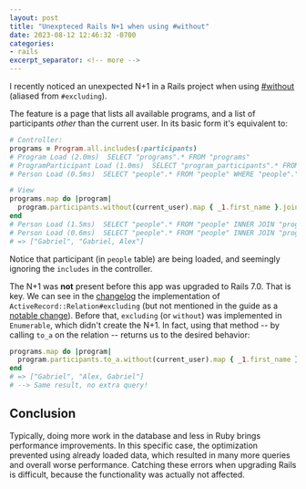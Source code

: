 ```yaml
---
layout: post
title: "Unexpteced Rails N+1 when using #without"
date: 2023-08-12 12:46:32 -0700
categories:
- rails
excerpt_separator: <!-- more -->
---
```


I recently noticed an unexpected N+1 in a Rails project when using [#without](https://api.rubyonrails.org/v7.0.0/classes/ActiveRecord/QueryMethods.html#method-i-excluding) (aliased from `#excluding`).

The feature is a page that lists all available programs, and a list of participants *other* than the current user. In its basic form it's equivalent to:

```ruby
# Controller:
programs = Program.all.includes(:participants)
# Program Load (2.0ms)  SELECT "programs".* FROM "programs"
# ProgramParticipant Load (1.0ms)  SELECT "program_participants".* FROM "program_participants" WHERE "program_participants"."program_id" IN ($1, $2)  [["program_id", 1], ["program_id", 2]]
# Person Load (0.5ms)  SELECT "people".* FROM "people" WHERE "people"."id" IN ($1, $2, $3)  [["id", 4], ["id", 2], ["id", 3]]

# View
programs.map do |program|
  program.participants.without(current_user).map { _1.first_name }.join(", ")
end
# Person Load (1.5ms)  SELECT "people".* FROM "people" INNER JOIN "program_participants" ON "people"."id" = "program_participants"."participant_id" WHERE "program_participants"."program_id" = $1 AND "people"."id" != $2  [["program_id", 1], ["id", 4]]
# Person Load (0.6ms)  SELECT "people".* FROM "people" INNER JOIN "program_participants" ON "people"."id" = "program_participants"."participant_id" WHERE "program_participants"."program_id" = $1 AND "people"."id" != $2  [["program_id", 2], ["id", 4]]
# => ["Gabriel", "Gabriel, Alex"]
```

Notice that participant (in `people` table) are being loaded, and seemingly ignoring the `includes` in the controller.

The N+1 was **not** present before this app was upgraded to Rails 7.0. That is key. We can see in the [changelog](https://github.com/rails/rails/blob/7-0-stable/activerecord/CHANGELOG.md) the implementation of `ActiveRecord::Relation#excluding` (but not mentioned in the guide as a [notable change](https://guides.rubyonrails.org/7_0_release_notes.html#active-record-notable-changes)). Before that, `excluding` (or `without`) was implemented in `Enumerable`, which didn't create the N+1. In fact, using that method -- by calling `to_a` on the relation -- returns us to the desired behavior:

```ruby
programs.map do |program|
  program.participants.to_a.without(current_user).map { _1.first_name }.join(", ")
end
# => ["Gabriel", "Alex, Gabriel"]
# --> Same result, no extra query!
```

## Conclusion

Typically, doing more work in the database and less in Ruby brings performance improvements. In this specific case, the optimization prevented using already loaded data, which resulted in many more queries and overall worse performance. Catching these errors when upgrading Rails is difficult, because the functionality was actually not affected.

